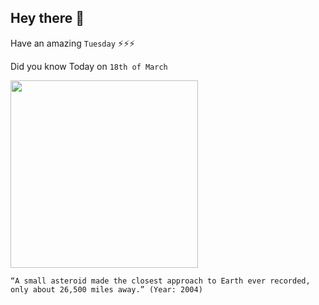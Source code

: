 ## Hey there 👋
Have an amazing `Tuesday` ⚡⚡⚡

Did you know Today on `18th of March`
 
 [<img src="https://static.scientificamerican.com/sciam/cache/file/D1E80695-CB95-4991-AA920CD1223C0CE0_source.jpg" width="300" />](https://cneos.jpl.nasa.gov/news/news142.html) 
 ```
“A small asteroid made the closest approach to Earth ever recorded, only about 26,500 miles away.” (Year: 2004)
```
